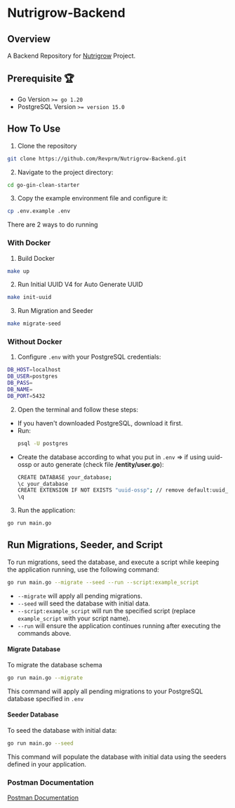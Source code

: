 # Nutrigrow-Backend

## Overview
A Backend Repository for [Nutrigrow](https://github.com/Logiqode/Nutrigrow) Project.

## Prerequisite 🏆
- Go Version `>= go 1.20`
- PostgreSQL Version `>= version 15.0`

## How To Use
1. Clone the repository
  ```bash
  git clone https://github.com/Revprm/Nutrigrow-Backend.git
  ```
2. Navigate to the project directory:
  ```bash
  cd go-gin-clean-starter
  ```
3. Copy the example environment file and configure it:
  ```bash 
  cp .env.example .env
  ```
There are 2 ways to do running
### With Docker
1. Build Docker
  ```bash
  make up
  ```
2. Run Initial UUID V4 for Auto Generate UUID
  ```bash
  make init-uuid
  ```
3. Run Migration and Seeder
  ```bash
  make migrate-seed
  ```

### Without Docker
1. Configure `.env` with your PostgreSQL credentials:
  ```bash
  DB_HOST=localhost
  DB_USER=postgres
  DB_PASS=
  DB_NAME=
  DB_PORT=5432
  ```
2. Open the terminal and follow these steps:
  - If you haven't downloaded PostgreSQL, download it first.
  - Run:
    ```bash
    psql -U postgres
    ```
  - Create the database according to what you put in `.env` => if using uuid-ossp or auto generate (check file **/entity/user.go**):
    ```bash
    CREATE DATABASE your_database;
    \c your_database
    CREATE EXTENSION IF NOT EXISTS "uuid-ossp"; // remove default:uuid_generate_v4() if you not use you can uncomment code in user_entity.go
    \q
    ``` 
3. Run the application:
  ```bash
  go run main.go
  ```

## Run Migrations, Seeder, and Script
To run migrations, seed the database, and execute a script while keeping the application running, use the following command:

```bash
go run main.go --migrate --seed --run --script:example_script
```

- ``--migrate`` will apply all pending migrations.
- ``--seed`` will seed the database with initial data.
- ``--script:example_script`` will run the specified script (replace ``example_script`` with your script name).
- ``--run`` will ensure the application continues running after executing the commands above.

#### Migrate Database 
To migrate the database schema 
```bash
go run main.go --migrate
```
This command will apply all pending migrations to your PostgreSQL database specified in `.env`

#### Seeder Database 
To seed the database with initial data:
```bash
go run main.go --seed
```
This command will populate the database with initial data using the seeders defined in your application.

### Postman Documentation

[Postman Documentation](https://documenter.getpostman.com/view/39901805/2sB2qUnPvX)
